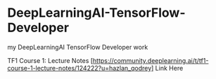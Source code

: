 # DeepLearningAI-TensorFlow-Developer
my DeepLearningAI TensorFlow Developer work

TF1 Course 1: Lecture Notes
[https://community.deeplearning.ai/t/tf1-course-1-lecture-notes/124222?u=hazlan_qodrey] Link Here